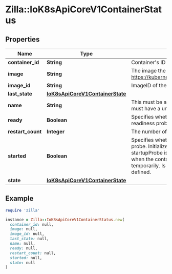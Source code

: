 # Zilla::IoK8sApiCoreV1ContainerStatus

## Properties

| Name | Type | Description | Notes |
| ---- | ---- | ----------- | ----- |
| **container_id** | **String** | Container&#39;s ID in the format &#39;&lt;type&gt;://&lt;container_id&gt;&#39;. | [optional] |
| **image** | **String** | The image the container is running. More info: https://kubernetes.io/docs/concepts/containers/images. |  |
| **image_id** | **String** | ImageID of the container&#39;s image. |  |
| **last_state** | [**IoK8sApiCoreV1ContainerState**](IoK8sApiCoreV1ContainerState.md) |  | [optional] |
| **name** | **String** | This must be a DNS_LABEL. Each container in a pod must have a unique name. Cannot be updated. |  |
| **ready** | **Boolean** | Specifies whether the container has passed its readiness probe. |  |
| **restart_count** | **Integer** | The number of times the container has been restarted. |  |
| **started** | **Boolean** | Specifies whether the container has passed its startup probe. Initialized as false, becomes true after startupProbe is considered successful. Resets to false when the container is restarted, or if kubelet loses state temporarily. Is always true when no startupProbe is defined. | [optional] |
| **state** | [**IoK8sApiCoreV1ContainerState**](IoK8sApiCoreV1ContainerState.md) |  | [optional] |

## Example

```ruby
require 'zilla'

instance = Zilla::IoK8sApiCoreV1ContainerStatus.new(
  container_id: null,
  image: null,
  image_id: null,
  last_state: null,
  name: null,
  ready: null,
  restart_count: null,
  started: null,
  state: null
)
```

